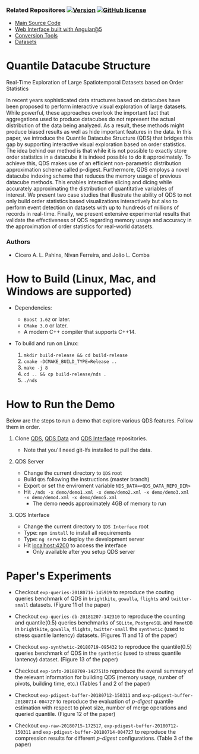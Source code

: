 ### Related Repositores [![Version](https://img.shields.io/badge/version-1.0-blue.svg)](https://github.com/cicerolp/qds) [![GitHub license](https://img.shields.io/github/license/cicerolp/qds.svg)](https://github.com/cicerolp/qds/blob/master/LICENSE)

- [Main Source Code](https://github.com/cicerolp/qds)
- [Web Interface built with Angular@5](https://github.com/cicerolp/qds-interface)
- [Conversion Tools](https://github.com/cicerolp/qds-tools)
- [Datasets](https://github.com/cicerolp/qds-data)

# Quantile Datacube Structure
Real-Time Exploration of Large Spatiotemporal Datasets based on Order Statistics

In recent years sophisticated data structures based on datacubes have been proposed to perform interactive visual exploration of large datasets. While powerful, these approaches overlook the important fact that aggregations used to produce datacubes do not represent the actual distribution of the data being analyzed. As a result, these methods might produce biased results as well as hide important features in the data. In this paper, we introduce the Quantile Datacube Structure (QDS) that bridges this gap by supporting interactive visual exploration based on order statistics. The idea behind our method is that while it is not possible to exactly store order statistics in a datacube it is indeed possible to do it approximately. To achieve this, QDS makes use of an efficient non-parametric distribution approximation scheme called p-digest. Furthermore, QDS employs a novel datacube indexing scheme that reduces the memory usage of previous datacube methods. This enables interactive slicing and dicing while accurately approximating the distribution of quantitative variables of interest. We present two case studies that illustrate the ability of QDS to not only build order statistics based visualizations interactively but also to perform event detection on datasets with up to hundreds of millions of records in real-time. Finally, we present extensive experimental results that validate the effectiveness of QDS regarding memory usage and accuracy in the approximation of order statistics for real-world datasets.

### Authors
- Cícero A. L. Pahins, Nivan Ferreira, and João L. Comba

# How to Build (Linux, Mac, and Windows are supported)

- Dependencies: 
    * `Boost 1.62` or later.
    * `CMake 3.0` or later.
    * A modern C++ compiler that supports C++14.

- To build and run on Linux:

    1. `mkdir build-release && cd build-release`
    2. `cmake -DCMAKE_BUILD_TYPE=Release ..`
    3. `make -j 8`
    4. `cd .. && cp build-release/nds .`
    5. `./nds`


# How to Run the Demo

Below are the steps to run a demo that explore various QDS features. Follow them in order.

1. Clone [QDS](https://github.com/cicerolp/qds), [QDS Data](https://github.com/cicerolp/qds-data) and [QDS Interface](https://github.com/cicerolp/qds-interface) repositories.
    * Note that you'll need git-lfs installed to pull the data.
    
2. QDS Server
    * Change the current directory to `QDS` root
    * Build `QDS` following the instructions (master branch)
    * Export or set the enviroment variable `NDS_DATA=<QDS_DATA_REPO_DIR>`
    * Hit `./nds -x demo/demo1.xml -x demo/demo2.xml -x demo/demo3.xml -x demo/demo4.xml -x demo/demo5.xml`
        * The demo needs approximately 4GB of memory to run

3. QDS Interface
    * Change the current directory to `QDS Interface` root
    * Type: `npm install` to install all requirements
    * Type: `ng serve` to deploy the development server
    * Hit [localhost:4200](http://localhost:4200) to access the interface
        * Only available after you setup QDS server

# Paper's Experiments

* Checkout `exp-queries-20180716-145919` to reproduce the couting queries benchmark of QDS in `brightkite`, `gowalla`, `flights` and `twitter-small` datasets. (Figure 11 of the paper)

* Checkout `exp-queries-db-20181207-142310` to reproduce the counting and quantile(0.5) queries benchmarks of `SQLite`, `PostgreSQL` and `MonetDB` in `brightkite`, `gowalla`, `flights`, `twitter-small` the `synthetic` (used to stress quantile lantency) datasets. (Figures 11 and 13 of the paper)

* Checkout `exp-synthetic-20180719-095432` to reproduce the quantile(0.5) queries benchmark of QDS in the `synthetic` (used to stress quantile lantency) dataset. (Figure 13 of the paper)

* Checkout `exp-info-20180709-142751`to reproduce the overall summary of the relevant information for building QDS (memory usage, number of pivots, building time, etc.) (Tables 1 and 2 of the paper)

* Checkout `exp-pdigest-buffer-20180712-150311` and  `exp-pdigest-buffer-20180714-004727` to reproduce the evaluation of _p-digest_ quantile estimation with respect to pivot size, number of merge operations and queried quantile. (Figure 12 of the paper)

* Checkout `exp-raw-20180715-172517`, `exp-pdigest-buffer-20180712-150311` and  `exp-pdigest-buffer-20180714-004727` to reproduce the compression results for different _p-digest_ configurations. (Table 3 of the paper)
